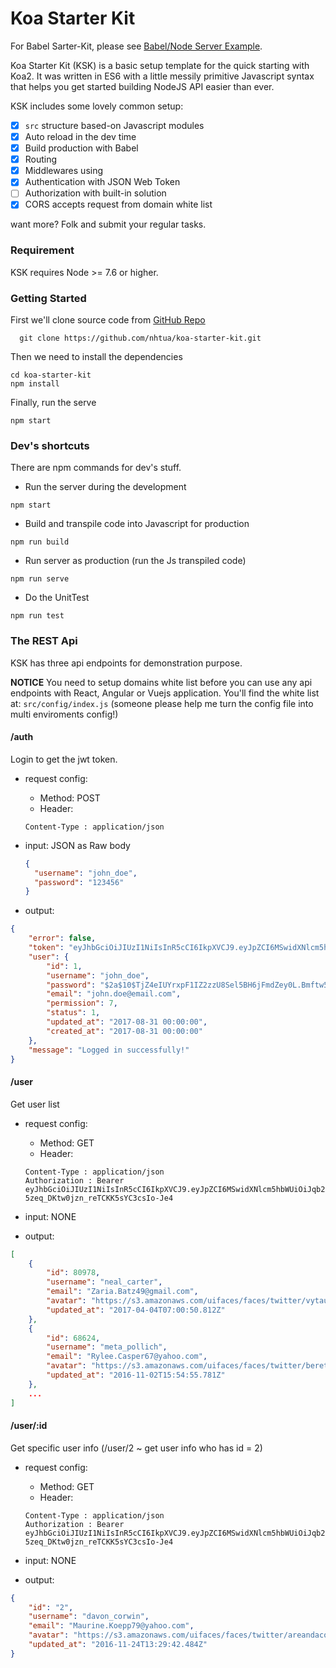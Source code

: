 # Koa Starter Kit
For Babel Sarter-Kit, please see [Babel/Node Server Example](https://github.com/babel/example-node-server).

Koa Starter Kit (KSK) is a basic setup template for the quick starting with Koa2. It was written in ES6 with a little messily primitive Javascript syntax that helps you get started building NodeJS API easier than ever.

KSK includes some lovely common setup:

- [x] `src` structure based-on Javascript modules
- [x] Auto reload in the dev time
- [x] Build production with Babel
- [x] Routing
- [x] Middlewares using
- [x] Authentication with JSON Web Token 
- [ ] Authorization with built-in solution
- [x] CORS accepts request from domain white list

want more? Folk and submit your regular tasks.

### Requirement
KSK requires Node >= 7.6 or higher.

### Getting Started
First we'll clone source code from [GitHub Repo](https://github.com/nhtua/koa-starter-kit.git)

```shell
  git clone https://github.com/nhtua/koa-starter-kit.git
```

Then we need to install the dependencies

```shell
cd koa-starter-kit
npm install
```

Finally, run the serve

```shell
npm start
```

### Dev's shortcuts
There are npm commands for dev's stuff.

- Run the server during the development
```shell
npm start
```

- Build and transpile code into Javascript for production
```shell
npm run build
```

- Run server as production (run the Js transpiled code)
```shell
npm run serve
```

- Do the UnitTest
```shell
npm run test
```

### The REST Api
KSK has three api endpoints for demonstration purpose.

**NOTICE**
You need to setup domains white list before you can use any api endpoints with React, Angular or Vuejs application.
You'll find the white list at: `src/config/index.js` (someone please help me turn the config file into multi enviroments config!)

#### /auth
Login to get the jwt token.

- request config:
  + Method: POST
  + Header: 
  ```plain-text
  Content-Type : application/json
  ```

- input: JSON as Raw body
  ```json
  {
    "username": "john_doe",
    "password": "123456"
  }
  ```

- output:
```json
{
    "error": false,
    "token": "eyJhbGciOiJIUzI1NiIsInR5cCI6IkpXVCJ9.eyJpZCI6MSwidXNlcm5hbWUiOiJqb2huX2RvZSIsInN0YXR1cyI6MSwidXBkYXRlZF9hdCI6IjIwMTctMDgtMzEgMDA6MDA6MDAiLCJpYXQiOjE1MDQyMDA2Mzd9.lVRnRCNB7-5zeq_DKtw0jzn_reTCKK5sYC3csIo-Je4",
    "user": {
        "id": 1,
        "username": "john_doe",
        "password": "$2a$10$TjZ4eIUYrxpF1IZ2zzU8Sel5BH6jFmdZey0L.Bmftw5apgd44hiHu",
        "email": "john.doe@email.com",
        "permission": 7,
        "status": 1,
        "updated_at": "2017-08-31 00:00:00",
        "created_at": "2017-08-31 00:00:00"
    },
    "message": "Logged in successfully!"
}
```

#### /user
Get user list

- request config:
  + Method: GET
  + Header: 
  ```plain-text
  Content-Type : application/json
  Authorization : Bearer eyJhbGciOiJIUzI1NiIsInR5cCI6IkpXVCJ9.eyJpZCI6MSwidXNlcm5hbWUiOiJqb2huX2RvZSIsInN0YXR1cyI6MSwidXBkYXRlZF9hdCI6IjIwMTctMDgtMzEgMDA6MDA6MDAiLCJpYXQiOjE1MDQyMDA2Mzd9.lVRnRCNB7-5zeq_DKtw0jzn_reTCKK5sYC3csIo-Je4
  ```

- input: NONE

- output:
```json
[
    {
        "id": 80978,
        "username": "neal_carter",
        "email": "Zaria.Batz49@gmail.com",
        "avatar": "https://s3.amazonaws.com/uifaces/faces/twitter/vytautas_a/128.jpg",
        "updated_at": "2017-04-04T07:00:50.812Z"
    },
    {
        "id": 68624,
        "username": "meta_pollich",
        "email": "Rylee.Casper67@yahoo.com",
        "avatar": "https://s3.amazonaws.com/uifaces/faces/twitter/bereto/128.jpg",
        "updated_at": "2016-11-02T15:54:55.781Z"
    },
    ...
]
```

#### /user/:id
Get specific user info (/user/2 ~ get user info who has id = 2)

- request config:
  + Method: GET
  + Header: 
  ```plain-text
  Content-Type : application/json
  Authorization : Bearer eyJhbGciOiJIUzI1NiIsInR5cCI6IkpXVCJ9.eyJpZCI6MSwidXNlcm5hbWUiOiJqb2huX2RvZSIsInN0YXR1cyI6MSwidXBkYXRlZF9hdCI6IjIwMTctMDgtMzEgMDA6MDA6MDAiLCJpYXQiOjE1MDQyMDA2Mzd9.lVRnRCNB7-5zeq_DKtw0jzn_reTCKK5sYC3csIo-Je4
  ```

- input: NONE

- output:
```json
{
    "id": "2",
    "username": "davon_corwin",
    "email": "Maurine.Koepp79@yahoo.com",
    "avatar": "https://s3.amazonaws.com/uifaces/faces/twitter/areandacom/128.jpg",
    "updated_at": "2016-11-24T13:29:42.484Z"
}
```